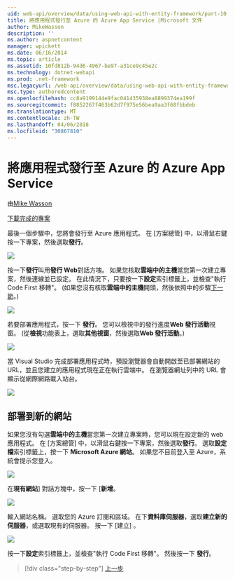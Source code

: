 ```yaml
---
uid: web-api/overview/data/using-web-api-with-entity-framework/part-10
title: 將應用程式發行至 Azure 的 Azure App Service |Microsoft 文件
author: MikeWasson
description: ''
ms.author: aspnetcontent
manager: wpickett
ms.date: 06/16/2014
ms.topic: article
ms.assetid: 10fd812b-94d6-4967-be97-a31ce9c45e2c
ms.technology: dotnet-webapi
ms.prod: .net-framework
msc.legacyurl: /web-api/overview/data/using-web-api-with-entity-framework/part-10
msc.type: authoredcontent
ms.openlocfilehash: cc8a9199144e9fac041435938ea8899374ea199f
ms.sourcegitcommit: f8852267f463b62d7f975e56bea9aa3f68fbbdeb
ms.translationtype: MT
ms.contentlocale: zh-TW
ms.lasthandoff: 04/06/2018
ms.locfileid: "30867810"
---
```

<a name="publish-the-app-to-azure-azure-app-service"></a>將應用程式發行至 Azure 的 Azure App Service
====================
由[Mike Wasson](https://github.com/MikeWasson)

[下載完成的專案](https://github.com/MikeWasson/BookService)

最後一個步驟中，您將會發行至 Azure 應用程式。 在 [方案總管] 中，以滑鼠右鍵按一下專案，然後選取**發行**。

![](part-10/_static/image1.png)

按一下**發行**叫用**發行 Web**對話方塊。 如果您核取**雲端中的主機**當您第一次建立專案，然後連線並已設定。 在此情況下，只要按一下**設定**索引標籤上，並檢查&quot;執行 Code First 移轉&quot;。 (如果您沒有核取**雲端中的主機**開頭，然後依照中的步驟[下一節](#new-website)。)

[![](part-10/_static/image3.png)](part-10/_static/image2.png)

若要部署應用程式，按一下 **發行**。 您可以檢視中的發行進度**Web 發行活動**視窗。 (從**檢視**功能表上，選取**其他視窗**，然後選取**Web 發行活動**。)

![](part-10/_static/image4.png)

當 Visual Studio 完成部署應用程式時，預設瀏覽器會自動開啟至已部署網站的 URL，並且您建立的應用程式現在正在執行雲端中。 在瀏覽器網址列中的 URL 會顯示從網際網路載入站台。

[![](part-10/_static/image6.png)](part-10/_static/image5.png)

<a id="new-website"></a>
## <a name="deploying-to-a-new-website"></a>部署到新的網站

如果您沒有勾選**雲端中的主機**當您第一次建立專案時，您可以現在設定新的 web 應用程式。 在 [方案總管] 中，以滑鼠右鍵按一下專案，然後選取**發行**。 選取**設定檔**索引標籤上，按一下  **Microsoft Azure 網站**。 如果您不目前登入至 Azure，系統會提示您登入。

[![](part-10/_static/image8.png)](part-10/_static/image7.png)

在**現有網站**] 對話方塊中，按一下 [**新增**。

![](part-10/_static/image9.png)

輸入網站名稱。 選取您的 Azure 訂閱和區域。 在下**資料庫伺服器**，選取**建立新的伺服器**，或選取現有的伺服器。 按一下 [建立] 。

[![](part-10/_static/image11.png)](part-10/_static/image10.png)

按一下**設定**索引標籤上，並檢查&quot;執行 Code First 移轉&quot;。 然後按一下 **發行**。

> [!div class="step-by-step"]
> [上一步](part-9.md)
